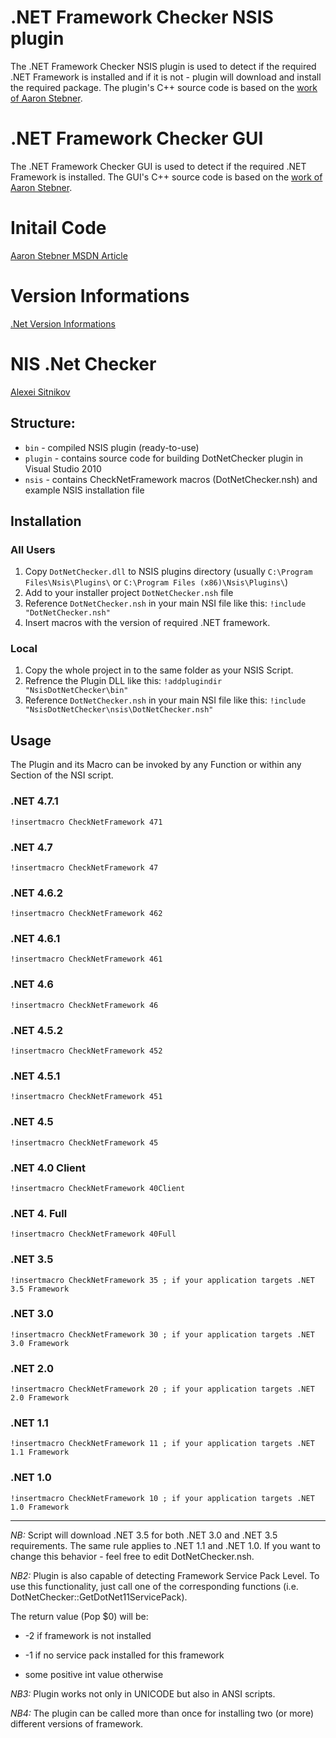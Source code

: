 # .NET Framework Checker NSIS plugin
The .NET Framework Checker NSIS plugin is used to detect if the required .NET Framework is installed and if it is not - plugin will download and install the required package. The plugin's C++ source code is based on the [work of Aaron Stebner](http://blogs.msdn.com/b/astebner/archive/2009/06/16/9763379.aspx).

# .NET Framework Checker GUI
The .NET Framework Checker GUI is used to detect if the required .NET Framework is installed. The GUI's C++ source code is based on the [work of Aaron Stebner](http://blogs.msdn.com/b/astebner/archive/2009/06/16/9763379.aspx).

# Initail Code
[Aaron Stebner MSDN Article](https://blogs.msdn.microsoft.com/astebner/2009/06/16/sample-code-to-detect-net-framework-install-state-and-service-pack-level/)

# Version Informations
[.Net Version Informations](https://docs.microsoft.com/en-us/dotnet/framework/migration-guide/how-to-determine-which-versions-are-installed)

# NIS .Net Checker
[Alexei Sitnikov](https://github.com/ReVolly/NsisDotNetChecker)

## Structure:
 - `bin` - compiled NSIS plugin (ready-to-use)
 - `plugin` - contains source code for building DotNetChecker plugin in Visual Studio 2010
 - `nsis` - contains CheckNetFramework macros (DotNetChecker.nsh) and example NSIS installation file

## Installation

### All Users
1. Copy `DotNetChecker.dll` to NSIS plugins directory (usually `C:\Program Files\Nsis\Plugins\` or `C:\Program Files (x86)\Nsis\Plugins\`)
2. Add to your installer project `DotNetChecker.nsh` file
3. Reference `DotNetChecker.nsh` in your main NSI file like this:
		`!include "DotNetChecker.nsh"`
4. Insert macros with the version of required .NET framework.

### Local
1. Copy the whole project in to the same folder as your NSIS Script.
2. Refrence the Plugin DLL like this: `!addplugindir "NsisDotNetChecker\bin"`
3. Reference `DotNetChecker.nsh` in your main NSI file like this: `!include "NsisDotNetChecker\nsis\DotNetChecker.nsh"`

## Usage

The Plugin and its Macro can be invoked by any Function or within any Section of the NSI script.

### .NET 4.7.1

	!insertmacro CheckNetFramework 471
  
### .NET 4.7

	!insertmacro CheckNetFramework 47

### .NET 4.6.2

	!insertmacro CheckNetFramework 462

### .NET 4.6.1

	!insertmacro CheckNetFramework 461
	
### .NET 4.6

	!insertmacro CheckNetFramework 46

### .NET 4.5.2

	!insertmacro CheckNetFramework 452 

### .NET 4.5.1

	!insertmacro CheckNetFramework 451 

### .NET 4.5

	!insertmacro CheckNetFramework 45

### .NET 4.0 Client

	!insertmacro CheckNetFramework 40Client

### .NET 4. Full

	!insertmacro CheckNetFramework 40Full

### .NET 3.5

	!insertmacro CheckNetFramework 35 ; if your application targets .NET 3.5 Framework

### .NET 3.0

	!insertmacro CheckNetFramework 30 ; if your application targets .NET 3.0 Framework

### .NET 2.0

	!insertmacro CheckNetFramework 20 ; if your application targets .NET 2.0 Framework

### .NET 1.1

	!insertmacro CheckNetFramework 11 ; if your application targets .NET 1.1 Framework

### .NET 1.0

	!insertmacro CheckNetFramework 10 ; if your application targets .NET 1.0 Framework

---

*NB:* Script will download .NET 3.5 for both .NET 3.0 and .NET 3.5 requirements. The same rule applies to .NET 1.1 and .NET 1.0. If you want to change this behavior - feel free to edit DotNetChecker.nsh.

*NB2:* Plugin is also capable of detecting Framework Service Pack Level. To use this functionality, just call one of the corresponding functions (i.e. DotNetChecker::GetDotNet11ServicePack). 

The return value (Pop $0) will be:

- -2 if framework is not installed

- -1 if no service pack installed for this framework

- some positive int value otherwise

*NB3:* Plugin works not only in UNICODE but also in ANSI scripts.

*NB4:* The plugin can be called more than once for installing two (or more) different versions of framework.
